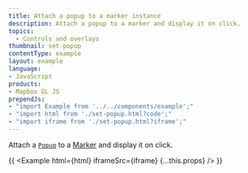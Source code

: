 ```yaml
---
title: Attach a popup to a marker instance
description: Attach a popup to a marker and display it on click.
topics:
  - Controls and overlays
thumbnail: set-popup
contentType: example
layout: example
language:
- JavaScript
products:
- Mapbox GL JS
prependJs:
- "import Example from '../../components/example';"
- "import html from './set-popup.html?code';"
- "import iframe from './set-popup.html?iframe';"
---
```


Attach a [`Popup`](/mapbox-gl-js/api/markers/#popup) to a [Marker](/mapbox-gl-js/api/markers/#marker) and display it on click.

{{ <Example html={html} iframeSrc={iframe} {...this.props} /> }}
